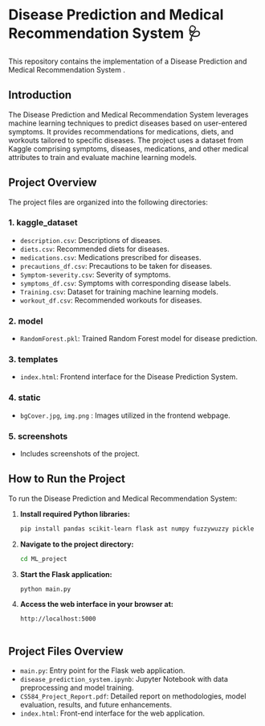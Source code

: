 # Disease Prediction and Medical Recommendation System 🩺

This repository contains the implementation of a Disease Prediction and Medical Recommendation System .

## Introduction
The Disease Prediction and Medical Recommendation System leverages machine learning techniques to predict diseases based on user-entered symptoms. It provides recommendations for medications, diets, and workouts tailored to specific diseases. The project uses a dataset from Kaggle comprising symptoms, diseases, medications, and other medical attributes to train and evaluate machine learning models.

## Project Overview
The project files are organized into the following directories:

### 1. kaggle_dataset
- `description.csv`: Descriptions of diseases.
- `diets.csv`: Recommended diets for diseases.
- `medications.csv`: Medications prescribed for diseases.
- `precautions_df.csv`: Precautions to be taken for diseases.
- `Symptom-severity.csv`: Severity of symptoms.
- `symptoms_df.csv`: Symptoms with corresponding disease labels.
- `Training.csv`: Dataset for training machine learning models.
- `workout_df.csv`: Recommended workouts for diseases.

### 2. model
- `RandomForest.pkl`: Trained Random Forest model for disease prediction.

### 3. templates
- `index.html`: Frontend interface for the Disease Prediction System.

### 4. static
- `bgCover.jpg`, `img.png` : Images utilized in the frontend webpage.

### 5. screenshots
- Includes screenshots of the project.


## How to Run the Project
To run the Disease Prediction and Medical Recommendation System:

1. **Install required Python libraries:**
   ```bash
   pip install pandas scikit-learn flask ast numpy fuzzywuzzy pickle

2. **Navigate to the project directory:**
   ```bash
   cd ML_project

3. **Start the Flask application:**
   ```bash
   python main.py

4. **Access the web interface in your browser at:**
   ```bash
   http://localhost:5000



## Project Files Overview

- `main.py`: Entry point for the Flask web application.
- `disease_prediction_system.ipynb`: Jupyter Notebook with data preprocessing and model training.
- `CS584_Project_Report.pdf`: Detailed report on methodologies, model evaluation, results, and future enhancements.
- `index.html`: Front-end interface for the web application.

